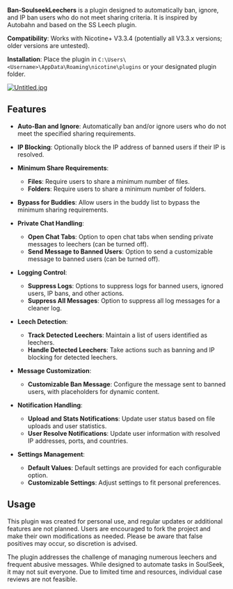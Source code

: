**Ban-SoulseekLeechers** is a plugin designed to automatically ban, ignore, and IP ban users who do not meet sharing criteria. It is inspired by Autobahn and based on the SS Leech plugin.

**Compatibility**: Works with Nicotine+ V3.3.4 (potentially all V3.3.x versions; older versions are untested).

**Installation**: Place the plugin in `C:\Users\<Username>\AppData\Roaming\nicotine\plugins` or your designated plugin folder.

[![Untitled.jpg](https://i.postimg.cc/mZP2D6JH/Untitled.jpg)](https://postimg.cc/jCrr3vsx)

## Features

- **Auto-Ban and Ignore**: Automatically ban and/or ignore users who do not meet the specified sharing requirements.

- **IP Blocking**: Optionally block the IP address of banned users if their IP is resolved.

- **Minimum Share Requirements**:
  - **Files**: Require users to share a minimum number of files.
  - **Folders**: Require users to share a minimum number of folders.

- **Bypass for Buddies**: Allow users in the buddy list to bypass the minimum sharing requirements.

- **Private Chat Handling**:
  - **Open Chat Tabs**: Option to open chat tabs when sending private messages to leechers (can be turned off).
  - **Send Message to Banned Users**: Option to send a customizable message to banned users (can be turned off).

- **Logging Control**:
  - **Suppress Logs**: Options to suppress logs for banned users, ignored users, IP bans, and other actions.
  - **Suppress All Messages**: Option to suppress all log messages for a cleaner log.

- **Leech Detection**:
  - **Track Detected Leechers**: Maintain a list of users identified as leechers.
  - **Handle Detected Leechers**: Take actions such as banning and IP blocking for detected leechers.

- **Message Customization**:
  - **Customizable Ban Message**: Configure the message sent to banned users, with placeholders for dynamic content.

- **Notification Handling**:
  - **Upload and Stats Notifications**: Update user status based on file uploads and user statistics.
  - **User Resolve Notifications**: Update user information with resolved IP addresses, ports, and countries.

- **Settings Management**:
  - **Default Values**: Default settings are provided for each configurable option.
  - **Customizable Settings**: Adjust settings to fit personal preferences.

## Usage

This plugin was created for personal use, and regular updates or additional features are not planned. Users are encouraged to fork the project and make their own modifications as needed. Please be aware that false positives may occur, so discretion is advised.

The plugin addresses the challenge of managing numerous leechers and frequent abusive messages. While designed to automate tasks in SoulSeek, it may not suit everyone. Due to limited time and resources, individual case reviews are not feasible.
